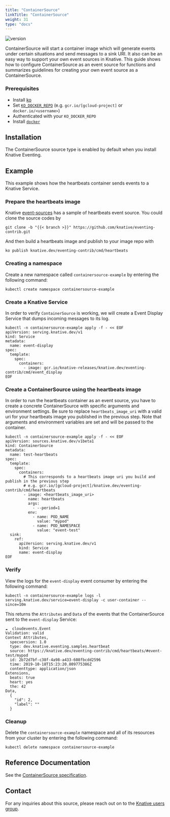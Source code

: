 ```yaml
---
title: "ContainerSource"
linkTitle: "ContainerSource"
weight: 31
type: "docs"
---
```


![version](https://img.shields.io/badge/API_Version-v1beta1-red?style=flat-square)

ContainerSource will start a container image which will generate events under
certain situations and send messages to a sink URI. It also can be an easy way
to support your own event sources in Knative. This guide shows how to configure
ContainerSource as an event source for functions and summarizes guidelines for
creating your own event source as a ContainerSource.

### Prerequisites
- Install [ko](https://github.com/google/ko)
- Set [`KO_DOCKER_REPO`](https://github.com/knative/serving/blob/master/DEVELOPMENT.md#environment-setup)
 (e.g. `gcr.io/[gcloud-project]` or `docker.io/<username>`)
- Authenticated with your `KO_DOCKER_REPO`
- Install [`docker`](https://docs.docker.com/install/)

## Installation

The ContainerSource source type is enabled by default when you install Knative Eventing.

## Example

This example shows how the heartbeats container sends events to a Knative Service.

### Prepare the heartbeats image
Knative [event-sources](https://github.com/knative/eventing-contrib) has a
sample of heartbeats event source. You could clone the source codes by

```
git clone -b "{{< branch >}}" https://github.com/knative/eventing-contrib.git
```

And then build a heartbeats image and publish to your image repo with

```
ko publish knative.dev/eventing-contrib/cmd/heartbeats
```
### Creating a namespace

Create a new namespace called `containersource-example` by entering the following
command:

```shell
kubectl create namespace containersource-example
```

### Create a Knative Service

In order to verify `ContainerSource` is working, we will create a Event Display
Service that dumps incoming messages to its log.

```shell
kubectl -n containersource-example apply -f - << EOF
apiVersion: serving.knative.dev/v1
kind: Service
metadata:
  name: event-display
spec:
  template:
    spec:
      containers:
        - image: gcr.io/knative-releases/knative.dev/eventing-contrib/cmd/event_display
EOF
```


### Create a ContainerSource using the heartbeats image

In order to run the heartbeats container as an event source, you have to create
a concrete ContainerSource with specific arguments and environment settings. Be
sure to replace `heartbeats_image_uri` with a valid uri for your heartbeats
image you published in the previous step.
Note that arguments and environment variables are set and will be passed
to the container.

```shell
kubectl -n containersource-example apply -f - << EOF
apiVersion: sources.knative.dev/v1beta1
kind: ContainerSource
metadata:
  name: test-heartbeats
spec:
  template:
    spec:
      containers:
        # This corresponds to a heartbeats image uri you build and publish in the previous step
        # e.g. gcr.io/[gcloud-project]/knative.dev/eventing-contrib/cmd/heartbeats
        - image: <heartbeats_image_uri>
          name: heartbeats
          args:
            - --period=1
          env:
            - name: POD_NAME
              value: "mypod"
            - name: POD_NAMESPACE
              value: "event-test"
  sink:
    ref:
      apiVersion: serving.knative.dev/v1
      kind: Service
      name: event-display
EOF
```

### Verify

View the logs for the `event-display` event consumer by
entering the following command:

```shell
kubectl -n containersource-example logs -l serving.knative.dev/service=event-display -c user-container --since=10m
```

This returns the `Attributes` and `Data` of the events that the ContainerSource sent to the `event-display` Service:

```
☁️  cloudevents.Event
Validation: valid
Context Attributes,
  specversion: 1.0
  type: dev.knative.eventing.samples.heartbeat
  source: https://knative.dev/eventing-contrib/cmd/heartbeats/#event-test/mypod
  id: 2b72d7bf-c38f-4a98-a433-608fbcdd2596
  time: 2019-10-18T15:23:20.809775386Z
  contenttype: application/json
Extensions,
  beats: true
  heart: yes
  the: 42
Data,
  {
    "id": 2,
    "label": ""
  }
```

### Cleanup

Delete the `containersource-example` namespace and all of its resources from your
cluster by entering the following command:

```shell
kubectl delete namespace containersource-example
```

## Reference Documentation

See the [ContainerSource specification](../../reference/eventing/#sources.knative.dev/v1beta1.ContainerSource).

## Contact

For any inquiries about this source, please reach out on to the
[Knative users group](https://groups.google.com/forum/#!forum/knative-users).
